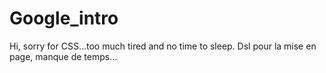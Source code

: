 # Google_intro
Hi, sorry for CSS...too much tired and no time to sleep.
Dsl pour la mise en page, manque de temps...
